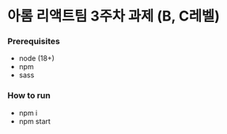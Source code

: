 # 아롬 리액트팀 3주차 과제 (B, C레벨)

### Prerequisites
- node (18+)
- npm
- sass

### How to run
- npm i
- npm start